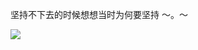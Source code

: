 

<!--
**monic-shixi/monic-shixi** is a ✨ _special_ ✨ repository because its `README.md` (this file) appears on your GitHub profile.

Here are some ideas to get you started:

- 🔭 I’m currently working on ...
- 🌱 I’m currently learning ...
- 👯 I’m looking to collaborate on ...
- 🤔 I’m looking for help with ...
- 💬 Ask me about ...
- 📫 How to reach me: ...
- 😄 Pronouns: ...
- ⚡ Fun fact: ...
-->

坚持不下去的时候想想当时为何要坚持 ～。～

![](https://visitor-badge.glitch.me/badge?page_id=monic-shixi.monic-shixi)
